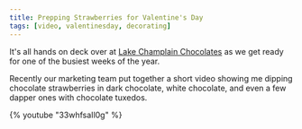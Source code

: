 ```yaml
---
title: Prepping Strawberries for Valentine's Day
tags: [video, valentinesday, decorating]
---
```


It's all hands on deck over at [Lake Champlain Chocolates](http://www.lakechamplainchocolates.com) as we get ready for one of the busiest weeks of the year.

Recently our marketing team put together a short video showing me dipping chocolate strawberries in dark chocolate, white chocolate, and even a few dapper ones with chocolate tuxedos.

{% youtube "33whfsaIl0g" %}